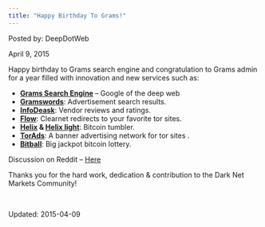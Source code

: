 ```yaml
---
title: "Happy Birthday To Grams!"
---
```


Posted by: DeepDotWeb 

<span>April 9, 2015</span>


<p>Happy birthday to Grams search engine and congratulation to Grams admin for a year filled with innovation and new services such as:</p>
<ul>
<li><strong><a href="/grams-search-darknet-marketplaces/">Grams Search Engine</a> </strong>&#8211; Google of the deep web</li>
<li><a href="/2014/06/01/gramwords-launched-google-adwords-of-the-deepweb/"><strong>Gramswords</strong></a>: Advertisement search results.</li>
<li><a href="/2014/05/31/introducing-grams-infodesk-features-part-1/"><strong>InfoDeask</strong></a>: Vendor reviews and ratings.</li>
<li><a href="/2014/06/07/grams-flow-easy-access-hidden-sites/"><strong>Flow</strong></a>: Clearnet redirects to your favorite tor sites.</li>
<li><strong><a href="/2014/06/22/introducing-gramx-helix-bitcoins-cleaner/">Helix</a> &amp; <a href="/2014/08/05/helix-updates-integrated-markets-can-now-helix-your-btc/">Helix light</a></strong>: Bitcoin tumbler.</li>
<li><a href="/2014/11/18/grams-torads/"><strong>TorAds</strong></a>: A banner advertising network for tor sites .</li>
<li><a href="/2015/01/29/grams-bitball-darknet-lotto/"><strong>Bitball</strong></a>: Big jackpot bitcoin lottery.</li>
</ul>
<p>Discussion on Reddit &#8211; <a href="http://www.reddit.com/r/DarkNetMarkets/comments/31xw50/happy_birthday_grams/">Here</a></p>
<p>Thanks you for the hard work, dedication &amp; contribution to the Dark Net Markets Community!</p>
<p>&nbsp;</p>

Updated: 2015-04-09

